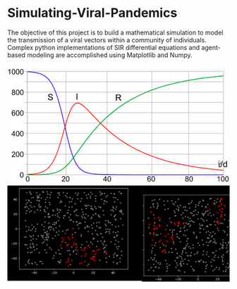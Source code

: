 # Simulating-Viral-Pandemics

The objective of this project is to build a mathematical simulation to model the transmission of a viral vectors within a community of individuals. Complex python implementations of SIR differential equations and agent-based modeling are accomplished using Matplotlib and Numpy.

![](https://github.com/ArunLukeDsouza/Simulating-Viral-Pandemics/blob/main/Simulating%20Viral%20Pandemics/Image%202.png?raw=true)
![](https://github.com/ArunLukeDsouza/Simulating-Viral-Pandemics/blob/main/Simulating%20Viral%20Pandemics/Image%201.png?raw=true)
